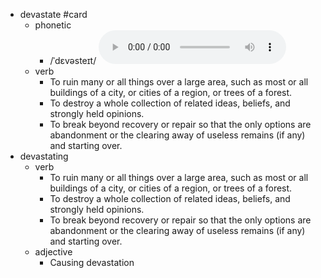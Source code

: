 - devastate #card
	- phonetic
		- /ˈdɛvəsteɪt/
		  <audio controls><source src="https://api.dictionaryapi.dev/media/pronunciations/en/devastate-us.mp3"></audio>
	- verb
		- To ruin many or all things over a large area, such as most or all buildings of a city, or cities of a region, or trees of a forest.
		- To destroy a whole collection of related ideas, beliefs, and strongly held opinions.
		- To break beyond recovery or repair so that the only options are abandonment or the clearing away of useless remains (if any) and starting over.
- devastating
	- verb
		- To ruin many or all things over a large area, such as most or all buildings of a city, or cities of a region, or trees of a forest.
		- To destroy a whole collection of related ideas, beliefs, and strongly held opinions.
		- To break beyond recovery or repair so that the only options are abandonment or the clearing away of useless remains (if any) and starting over.
	- adjective
		- Causing devastation